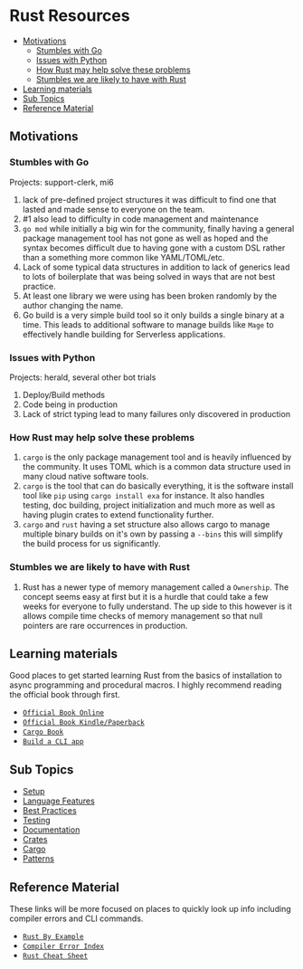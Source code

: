 # Rust Resources <!-- omit in toc -->

- [Motivations](#motivations)
  - [Stumbles with Go](#stumbles-with-go)
  - [Issues with Python](#issues-with-python)
  - [How Rust may help solve these problems](#how-rust-may-help-solve-these-problems)
  - [Stumbles we are likely to have with Rust](#stumbles-we-are-likely-to-have-with-rust)
- [Learning materials](#learning-materials)
- [Sub Topics](#sub-topics)
- [Reference Material](#reference-material)

## Motivations

### Stumbles with Go

Projects: support-clerk, mi6

1. lack of pre-defined project structures it was difficult to find one that
   lasted and made sense to everyone on the team.
1. \#1 also lead to difficulty in code management and maintenance
1. `go mod` while initially a big win for the community, finally having a
   general package management tool has not gone as well as hoped and the
   syntax becomes difficult due to having gone with a custom DSL rather than a
   something more common like YAML/TOML/etc.
1. Lack of some typical data structures in addition to lack of generics lead
   to lots of boilerplate that was being solved in ways that are not best practice.
1. At least one library we were using has been broken randomly by
   the author changing the name.
1. Go build is a very simple build tool so it only builds a single binary
   at a time. This leads to additional software to manage builds
   like `Mage` to effectively handle building for Serverless applications.

### Issues with Python

Projects: herald, several other bot trials

1. Deploy/Build methods
1. Code being in production
1. Lack of strict typing lead to many failures only discovered in production

### How Rust may help solve these problems

1. `cargo` is the only package management tool and is heavily influenced by
   the community. It uses TOML which is a common data structure used in
   many cloud native software tools.
1. `cargo` is the tool that can do basically everything, it is the software
   install tool like `pip` using `cargo install exa` for instance. It also
   handles testing, doc building, project initialization and much more as
   well as having plugin crates to extend functionality further.
1. `cargo` and `rust` having a set structure also allows cargo to manage
   multiple binary builds on it's own by passing a `--bins` this will
   simplify the build process for us significantly.

### Stumbles we are likely to have with Rust

1. Rust has a newer type of memory management called a `Ownership`. The concept
   seems easy at first but it is a hurdle that could take a few weeks for
   everyone to fully understand. The up side to this however is it allows
   compile time checks of memory management so that null pointers are
   rare occurrences in production.

## Learning materials

Good places to get started learning Rust from the basics of
installation to async programming and procedural macros. I highly recommend
reading the official book through first.

- [`Official Book Online`]
- [`Official Book Kindle/Paperback`]
- [`Cargo Book`]
- [`Build a CLI app`]

## Sub Topics

- [Setup](setup/general.md)
- [Language Features](features.md)
- [Best Practices](best_practices.md)
- [Testing](testing.md)
- [Documentation](documentation.md)
- [Crates](crates.md)
- [Cargo](cargo.md)
- [Patterns](patterns.md)

## Reference Material

These links will be more focused on places to quickly look up info
including compiler errors and CLI commands.

- [`Rust By Example`]
- [`Compiler Error Index`]
- [`Rust Cheat Sheet`]

<!-- Link section -->

[`official book online`]: https://doc.rust-lang.org/book/
[`official book kindle/paperback`]: https://www.amazon.com/Rust-Programming-Language-Covers-2018-ebook/dp/B07SRQ97RD
[`rust by example`]: https://doc.rust-lang.org/stable/rust-by-example/
[`rust by example - testing`]: https://doc.rust-lang.org/stable/rust-by-example/testing.html
[`compiler error index`]: https://doc.rust-lang.org/error-index.html
[`rust by example - documentation`]: https://doc.rust-lang.org/stable/rust-by-example/testing.html
[`build a cli app`]: https://rust-cli.github.io/book/index.html
[`cargo-edit`]: https://github.com/killercup/cargo-edit
[`cargo book`]: https://doc.rust-lang.org/cargo/index.html
[`rust cheat sheet`]: https://cheats.rs/
